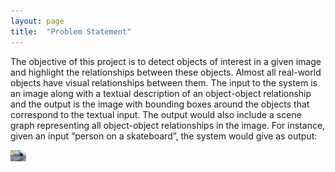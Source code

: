 ```yaml
---
layout: page
title:  "Problem Statement"
---
```


The objective of this project is to detect objects of interest in a given image and highlight the relationships between these objects. Almost all real-world objects have visual relationships between them. The input to the system is an image along with a textual description of an object-object relationship and the output is the image with bounding boxes around the objects that correspond to the textual input. The output would also include a scene graph representing all object-object relationships in the image. For instance, given an input “person on a skateboard”, the system would give as output: 

<img src="../assets/img/man-skateboard.jpeg" width="25px" alt="">